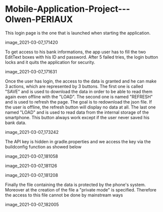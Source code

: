# Mobile-Application-Project---Olwen-PERIAUX

This login page is the one that is launched when starting the application. 

image_2021-03-07_171420

To get access to his bank informations, the app user has to fill the two EditText boxes with his ID and password. 
After 5 failed tries, the login button locks and it quits the application for security. 

image_2021-03-07_171631

Once the user has login, the access to the data is granted and he can make 3 actions, which are represented by 3 buttons. 
The first one is called "SAVE" and is used to download the data in order to be able to read them again even offline with the "LOAD".
The second one is named "REFRESH" and is used to refresh the page. The goal is to redownload the json file. 
If the user is offline, the refresh button will display no data at all. The last one named "LOAD" and is used to read data from the internal storage of the smartphone. This button always work except if the user never saved his bank data. 

image_2021-03-07_173242

The API key is hidden in gradle.properties and we access the key via the buildconfig function as showed below

image_2021-03-07_181058

image_2021-03-07_181126

image_2021-03-07_181208

Finally the file containing the data is protected by the phone's system.
Moreover at the creation of the file a "private mode" is specified. Therefore the access to this file cannot be done by mainstream ways

image_2021-03-07_182005
